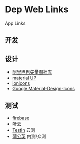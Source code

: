 # Dep Web Links
App Links

## 开发




## 设计

- [阿里巴巴矢量图标库](http://iconfont.cn/)
- [material UP](https://material.uplabs.com/)
- [ionicons](https://github.com/driftyco/ionicons/)
- [Google Material-Design-Icons](https://github.com/google/material-design-icons)

## 测试

- [firebase](https://firebase.google.com/)
- [听云](http://www.tingyun.com/) 
- [TestIn](http://www.testin.cn/) 云测
- [蒲公英](https://www.pgyer.com/) 内测/众测
